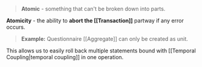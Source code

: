> **Atomic** - something that can't be broken down into parts.

**Atomicity** - the ability to **abort the [[Transaction]]** partway if any error occurs.

> **Example:** Questionnaire [[Aggregate]] can only be created as unit.

This allows us to easily roll back multiple statements bound with [[Temporal Coupling|temporal coupling]] in one operation.
